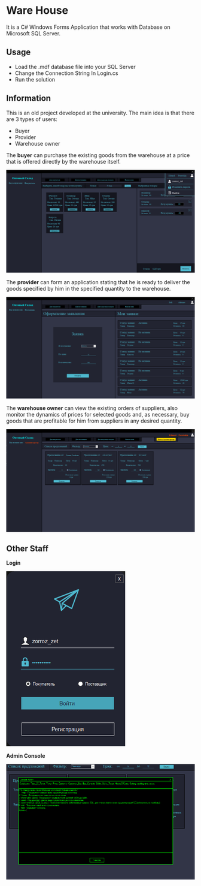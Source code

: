 # Ware House

It is a C# Windows Forms Application that works with Database on Microsoft SQL Server.

## Usage

- Load the .mdf database file into your SQL Server
- Change the Connection String In Login.cs
- Run the solution

## Information

This is an old project developed at the university. The main idea is that there are 3 types of users:
 - Buyer
 - Provider
 - Warehouse owner

The **buyer** can purchase the existing goods from the warehouse at a price that is offered directly by the warehouse itself.
<p>
  <img src="Screenshoots/Buyer.png" title="Buyer Form Panel">
</p>

The **provider** can form an application stating that he is ready to deliver the goods specified by him in the specified quantity to the warehouse.
<p>
  <img src="Screenshoots/Provider.png" title="Provider Form Panel">
</p>

The **warehouse owner** can view the existing orders of suppliers, also monitor the dynamics of prices for selected goods and, as necessary, buy goods that are profitable for him from suppliers in any desired quantity.
<p>
  <img src="Screenshoots/OwnerFiltered.png" title="Owner Form Panel">
</p>

## Other Staff
**Login**

<p>
  <img src="Screenshoots/Login.png" title="Login form">
</p>

**Admin Console**

<p>
  <img src="Screenshoots/OwnerConsole.png" title="Console form">
</p>
